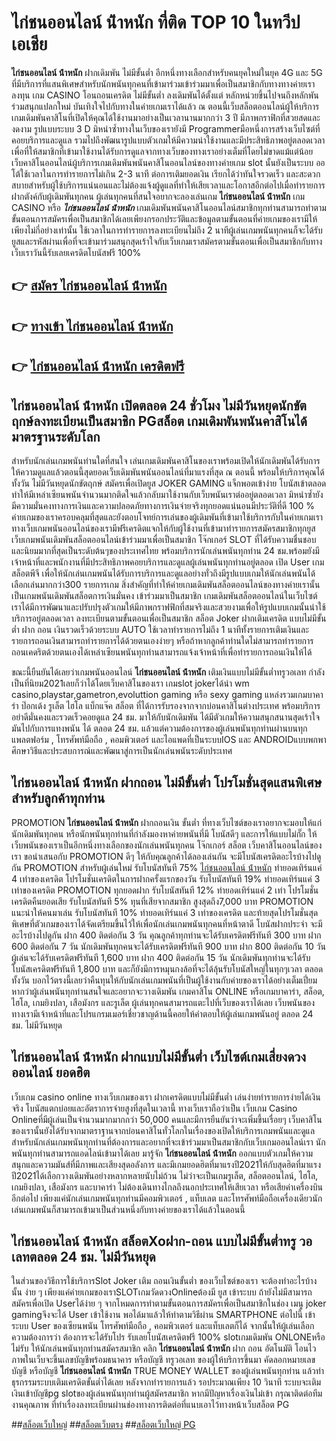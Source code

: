# ไก่ชนออนไลน์ น้ําหนัก  ที่ติด TOP 10 ในทวีปเอเชีย

**ไก่ชนออนไลน์ น้ําหนัก** ฝากเดิมพัน ไม่มีขั้นต่ำ  อีกหนึ่งทางเลือกสำหรับคนยุคใหม่ในยุค 4G และ 5G ที่มีบริการที่แสนพิเศษสำหรับนักพนันทุกคนที่เข้ามาร่วมเข้าร่วมมาเพื่อเป็นสมาชิกกับทางทางค่ายเราลงทุน เกม CASINO  โอนถอนเครดิต ไม่มีขั้นต่ำ ลงเดิมพันได้ตั้งแต่ หลักหน่วยขึ้นไปจนถึงหลักพัน ร่วมสนุกแปลกใหม่ บันเทิงใจไปกับทางในค่ายเกมเราได้แล้ว ณ ตอนนี้เว็บสล็อตออนไลน์ผู้ให้บริการเกมเดิมพันคาสิโนที่เปิดให้คุณได้ใช้งานมาอย่างเป็นเวลานานมากกว่า 3 ปี มีภาพกราฟิกที่สวยสดและงดงาม รูปแบบระบบ 3 D
มิหนำซ้ำทางในเว็บของเรายังมี Programmerมือหนึ่งการสร้างเว็บไซต์ที่คอยบริการและดูแล  รวมไปถึงพัฒนารูปแบบตัวเกมให้มีความน่าใช้งานและมีประสิทธิภาพอยู่ตลอดเวลา เพื่อที่ให้สมาชิกที่เข้ามาใช้งานได้รับการดูแลจากทางเว็บของทางเราอย่างเต็มที่โดยไม่ขาดแม้แต่น้อย เว็บคาสิโนออนไลน์ผู้บริการเกมเดิมพันพนันคาสิโนออนไลน์ของทางค่ายเกม slot นั้นยังเป็นระบบ ออโต้ใช้เวลาในการทำรายการไม่เกิน 2-3 นาที ต่อการเติมยอดเงิน เรียกได้ว่าทันใจรวดเร็ว และสะดวกสบายสำหรับผู้ใช้บริการแน่นอนและไม่ต้องแจ้งผู้ดูแลที่ทำให้เสียเวลาและโอกาสอีกต่อไปเมื่อทำรายการฝากตังค์กับผู้เดิมพันทุกคน
ผู้เล่นทุกคนที่สนใจอยากจะลองเล่นเกม **ไก่ชนออนไลน์ น้ําหนัก** เกม CASINO  หรือ ***ไก่ชนออนไลน์ น้ําหนัก*** เกมเดิมพันพนันคาสิโนออนไลน์สมาชิกทุกท่านสามารถทำตามขั้นตอนการสมัครเพื่อเป็นสมาชิกได้เลยเพียงกรอกประวัติและข้อมูลตามขั้นตอนที่ค่ายเกมของเรามีให้เพียงไม่กี่อย่างเท่านั้น ใช้เวลาในการทำรายการลงทะเบียนไม่ถึง 2 นาทีผู้เล่นเกมพนันทุกคนก็จะได้รับยูสและรหัสผ่านเพื่อที่จะเข้ามาร่วมสนุกสุดเร้าใจกับเว็บเกมเราสมัครตามขั้นตอนเพื่อเป็นสมาชิกกับทางเว็บเราวันนี้รับเลยเครดิตโบนัสฟรี 100%

## 👉 [สมัคร ไก่ชนออนไลน์ น้ําหนัก](https://archa888.com/)
## 👉 [ทางเข้า ไก่ชนออนไลน์ น้ําหนัก](https://archa888.com/)
## 👉 [ไก่ชนออนไลน์ น้ําหนัก เครดิตฟรี](https://archa888.com/)

## ไก่ชนออนไลน์ น้ําหนัก เปิดตลอด  24 ชั่วโมง ไม่มีวันหยุดนักขัตฤกษ์ลงทะเบียนเป็นสมาชิก PGสล็อต เกมเดิมพันพนันคาสิโนได้มาตรฐานระดับโลก

สำหรับนักเล่นเกมพนันท่านใดที่สนใจ เล่นเกมเดิมพันคาสิโนของเราพร้อมเปิดให้นักเดิมพันได้รับการให้ความดูแลแล้วตอนนี้สุดยอดเว็บเดิมพันพนันออนไลน์ที่มาแรงที่สุด ณ ตอนนี้ พร้อมให้บริการคุณได้ทั้งวัน ไม่มีวันหยุดนักขัตฤกษ์ สมัครเพื่อเปิดยูส JOKER GAMING แจ็กพอตเข้าง่าย โบนัสเข้าตลอด ทำให้มีเหล่าเซียนพนันจำนวนมากติดใจแล้วกลับมาใช้งานกับเว็บพนันเราต่ออยู่ตลอดเวลา มิหนำซ้ำยังมีความมั่นคงทางการเงินและความปลอดภัยทางการเงินจ่ายจริงทุกยอดแน่นอนมีประวัติที่ดี 100 % ค่ายเกมของเราครอบคลุมที่สุดและยังตอบโจทย์การเล่นของผู้เดิมพันที่เข้ามาใช้บริการกับในค่ายเกมเรา
ทางเว็บเกมพนันออนไลน์ของเรามีฟรีเครดิตแจกให้กับผู้ใช้งานที่เข้ามาทำรายการสมัครสมาชิกทุกยูส เว็บเกมพนันเดิมพันสล็อตออนไลน์เข้าร่วมมาเพื่อเป็นสมาชิก โจ๊กเกอร์ SLOT ที่ได้รับความชื่นชอบและนิยมมากที่สุดเป็นระดับต้นๆของประเทศไทย พร้อมบริการนักเล่นพนันทุกท่าน 24 ชม.พร้อมยังมีเจ้าหน้าที่และพนักงานที่มีประสิทธิภาพคอยบริการและดูแลผู้เล่นพนันทุกท่านอยู่ตลอด เปิด User เกมสล็อตพีจี เพื่อให้นักเล่นเกมพนันได้รับการบริการและดูแลอย่างทั่วถึงมีรูปแบบเกมให้นักเล่นพนันได้เลือกเล่นมากกว่า300 รายการเกม
สิ่งสำคัญที่ทำให้ค่ายเกมเดิมพันสล็อตออนไลน์ของทางค่ายเรานั้นเป็นเกมพนันเดิมพันสล็อตการเงินมั่นคง เข้าร่วมมาเป็นสมาชิก  เกมเดิมพันสล็อตออนไลน์ในเว็บไซต์เราได้มีการพัฒนาและปรับปรุงตัวเกมให้มีภาพกราฟฟิกที่สมจริงและสวยงามเพื่อให้รูปแบบเกมนั้นน่าใช้บริการอยู่ตลอดเวลา ลงทะเบียนตามขั้นตอนเพื่อเป็นสมาชิก สล็อต Joker ฝากเติมเครดิต แบบไม่มีขั้นต่ำ ฝาก ถอน เงินรวดเร็วด้วยระบบ AUTO ใช้เวลาทำรายการไม่ถึง 1 นาทีทั้งรายการเติมเงินและรายการถอนเงินสามารถทำรายการได้ด้วยตนเองง่ายๆ หรือถ้าหากลูกค้าท่านใดไม่สามารถทำรายการถอนเคดริตด้วยตนเองได้เหล่าเซียนพนันทุกท่านสามารถแจ้งเจ้าหน้าที่เพื่อทำรายการถอนเงินให้ได้

ขณะนี้ยืนยันได้เลยว่าเกมพนันออนไลน์ **ไก่ชนออนไลน์ น้ําหนัก** เติมเงินแบบไม่มีขั้นต่ำทรูวอเลท กำลังเป็นที่นิยม2021เลยก็ว่าได้โดยเว็บคาสิโนของเรา เกมslot jokerได้นำ  wm casino,playstar,gametron,evoluttion gaming หรือ sexy gaming แหล่งรวมเกมบาคาร่า ป๊อกเด้ง รูเล็ต ไฮโล แบ็กแจ๊ค สล็อต ที่ได้การรับรองจากจากบ่อนคาสิโนต่างประเทศ พร้อมบริการอย่าดีมั่นคงและรวดเร็วคอยดูแล 24 ชม. มาให้กับนักเดิมพัน ได้มีตัวเกมให้ความสนุกสนานสุดเร้าใจมันไปกับการแทงพนัน ได้ ตลอด 24 ชม. แล้วแต่ความต้องการของผู้เล่นพนันทุกท่านผ่านบนทุกแพลตฟอร์ม , โทรศัพท์มือถือ , คอมพิวเตอร์ และไอแพดที่เป็นระบบIOS และ ANDROIDแบบพกพา ศึกษาวิธีและประสบการณ์และพัฒนาสู่การเป็นนักเล่นพนันระดับประเทศ

## ไก่ชนออนไลน์ น้ําหนัก ฝากถอน ไม่มีขั้นต่ำ โปรโมชั่นสุดแสนพิเศษสำหรับลูกค้าทุกท่าน

 PROMOTION  **ไก่ชนออนไลน์ น้ําหนัก** ฝากถอนเงิน ขั้นต่ำ ที่ทางเว็บไซต์ของเราอยากจะมอบให้แก่  นักเดิมพันทุกคน หรือนักพนันทุกท่านที่กำลังมองหาค่ายพนันที่มี โบนัสดีๆ และการให้แบบไม่กั๊ก ให้เว็บพนันของเราเป็นอีกหนึ่งทางเลือกของนักเล่นพนันทุกคน โจ๊กเกอร์ สล็อต เว็บคาสิโนออนไลน์ของเรา ขอนำเสนอกับ PROMOTION ดีๆ ให้กับคุณลูกค้าได้ลองเล่นกัน จะมีโบนัสเครดิตอะไรบ้างไปดูกัน
 PROMOTION สำหรับผู้เล่นใหม่ รับโบนัสทันที 75% [ไก่ชนออนไลน์ น้ําหนัก](https://archa888.com/) ทำยอดเทิร์นแค่ 4 เท่าของเครดิต
โปรโมชั่นเครดิตในการฝากครั้งแรกของวัน รับโบนัสทันที 19% ทำยอดเทิร์นแค่ 3 เท่าของเครดิต
 PROMOTION ทุกยอดฝาก รับโบนัสทันที 12% ทำยอดเทิร์นแค่ 2 เท่า
โปรโมชั่นเครดิตคืนยอดเสีย รับโบนัสทันที 5% ทุนที่เสียจากสมาชิก สูงสุดถึง7,000 บาท
 PROMOTION แนะนำให้คนมาเล่น รับโบนัสทันที 10% ทำยอดเทิร์นแค่ 3 เท่าของเครดิต
และท้ายสุดโปรโมชั่นสุดพิเศษที่ตัวเกมของเราได้จัดเตรียมขึ้นไว้ให้เพื่อนักเล่นเกมพนันทุกคนที่หน้าตาดี โบนัสฝากประจำ จะมีอะไรบ้างไปดูกัน
ฝาก 400 ติดต่อกัน 3 วัน คุณลูกค้าทุกท่านจะได้รับเครดิตฟรีทันที 300 บาท
ฝาก 600 ติดต่อกัน 7 วัน นักเดิมพันทุกคนจะได้รับเครดิตฟรีทันที 900 บาท
ฝาก 800 ติดต่อกัน 10 วัน ผู้เล่นจะได้รับเครดิตฟรีทันที 1,600 บาท
ฝาก 400 ติดต่อกัน 15 วัน นักเดิมพันทุกท่านจะได้รับโบนัสเครดิตฟรีทันที 1,800 บาท
และก็ยังมีการหมุนกงล้อที่จะได้ลุ้นรับโบนัสใหญ่ในทุกๆเวลา ตลอดทั้งวัน บอกไว้ตรงนี้เลยว่าคืนทุนให้กับนักเล่นเกมพนันที่เป็นผู้ใช้งานกับค่ายของเราได้อย่างเต็มเปี่ยม หากว่าผู้เล่นพนันทุกท่านสนใจและอยากจะวางเดิมพัน เกมคาสิโน ONLINE หรือเกมบาคาร่า, สล็อต, ไฮโล, เกมยิงปลา, เสือมังกร และรูเล็ต ผู้เล่นทุกคนสามารถแตะไปที่เว็บของเราได้เลย เว็บพนันของทางเรามีเจ้าหน้าที่และโปรแกรมเมอร์เชี่ยวชาญด้านนี้คอยให้คำตอบให้ผู้เล่นเกมพนันอยู่ ตลอด 24 ชม. ไม่มีวันหยุด

## ไก่ชนออนไลน์ น้ําหนัก ฝากแบบไม่มีขั้นต่ำ  เว็บไซต์เกมเสี่ยงดวงออนไลน์ ยอดฮิต

เว็บเกม casino online ทางเว็บเกมของเรา ฝากเครดิตแบบไม่มีขั้นต่ำ เล่นง่ายทำรายการง่ายได้เงินจริง โบนัสแตกบ่อยและอัตราการจ่ายสูงที่สุดในเวลานี้ ทางเว็บเราถือว่าเป็น เว็บเกม  Casino Onlineที่มีผู้เล่นเป็นจำนวนมากมากกว่า 50,000 คนและมีการยืนยันว่าจะเพิ่มขึ้นเรื่อยๆ เว็บคาสิโนของเรานั้นยังได้รับจากมาตราฐานจากบ่อนคาสิโนทั่วโลกในเรื่องของเปิดให้บริการเกมพนันและดูแล สำหรับนักเล่นเกมพนันทุกท่านที่ต้องการและอยากที่จะเข้าร่วมมาเป็นสมาชิกกับเว็บเกมออนไลน์เรา นักพนันทุกท่านสามารถแอดไลน์เข้ามาได้เลย
	มารู้จัก **ไก่ชนออนไลน์ น้ําหนัก** ออกแบบตัวเกมให้ความสนุกและความมันส์ที่มีภาพและเสียงสุดอลังการ และมีเกมยอดฮิตที่มาแรงปี2021ให้กับสุดฮิตที่มาแรงปี2021ได้เลือกวางเดิมพันอย่างหลากหลายนับไม่ถ้วน  ไม่ว่าจะเป็นเกมรูเล็ต, สล็อตออนไลน์, ไฮโล, เกมยิงปลา, เสือมังกร และบาคาร่า ไม่ต้องเดินทางไกลถึงนอกประเทศให้เสียเวลา หรือเสียค่าเครื่องบินอีกต่อไป เพียงแค่นักเล่นเกมพนันทุกท่านมีคอมพิวเตอร์ , แท็บเลต และโทรศัพท์มือถือเครื่องเดียวนักเล่นเกมพนันก็สามารถเข้ามาเป็นส่วนหนึ่งกับทางค่ายของเราได้แล้วในตอนนี้

## ไก่ชนออนไลน์ น้ําหนัก สล็อตXoฝาก-ถอน แบบไม่มีขั้นต่ำทรู วอเลทตลอด 24 ชม. ไม่มีวันหยุด

ในส่วนของวิธีการใช้บริการSlot Joker เติม ถอนเงินขั้นต่ำ ของเว็บไซต์ของเรา จะต้องทำอะไรบ้างนั้น ง่าย ๆ เพียงแค่ค่ายเกมของเราSLOTเกมวัดดวงOnlineต้องมี ยูส เข้าระบบ ถ้ายังไม่มีสามารถสมัครเพื่อเปิด Userได้ง่าย ๆ จากโหมดการทำตามขั้นตอนการสมัครเพื่อเป็นสมาชิกในช่อง เมนู joker gamingจึงจะได้ User เข้าใช้งาน พอได้มาแล้วให้ทำตามวิธีผ่าน SMARTPHONE ต่อไปนี้
เข้าระบบ User  ของเซียนพนัน โทรศัพท์มือถือ , คอมพิวเตอร์ และแท็บเลตก็ได้
จากนั้นให้ผู้เล่นเลือกความต้องการว่า ต้องการจะได้รับโปร รับเลยโบนัสเครดิตฟรี 100% slotเกมเดิมพัน ONLONEหรือไม่รับ
ให้นักเล่นพนันทุกท่านสมัครสมาชิก คลิก **ไก่ชนออนไลน์ น้ําหนัก** ฝาก ถอน  อัตโนมัติ โอนไว ภาพในเว็บจะขึ้นเลขบัญชีพร้อมธนาคาร หรือบัญชี ทรูวอเลท ของผู้ให้บริการขึ้นมา
คัดลอกหมายเลขบัญชี หรือบัญชี **ไก่ชนออนไลน์ น้ําหนัก** TRUE MONEY WALLET ของผู้เล่นพนันทุกท่าน แล้วทำธุรกรรมระบบเติมเครดิตขั้นต่ำได้เลย
หลังจากทำรายการแล้ว รอประมาณเพียง 10 วินาที ระบบจะเติมเงินเข้าบัญชีpg slotของผู้เล่นพนันทุกท่านผู้สมัครสมาชิก
หากมีปัญหาเรื่องเงินไม่เข้า กรุณาติดต่อทีมงานคุณภาพ ที่ทำเรื่องลงทะเบียนผ่านช่องทางการติดต่อที่แนบเอาไว้ทางหน้าเว็บสล็อต PG


##[สล็อตเว็บใหญ่](https://archa888.com/)
##[สล็อตเว็บตรง](https://slot168boy.com/)
##[สล็อตเว็บใหญ่ PG](https://archa888.com/)
